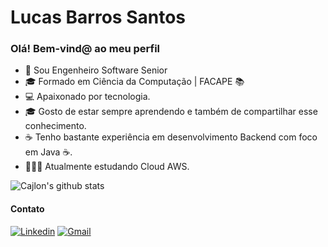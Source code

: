 # Lucas Barros Santos

### Olá! Bem-vind@ ao meu perfil

- 👷 Sou Engenheiro Software Senior
- 🎓 Formado em Ciência da Computação | FACAPE 📚 
- 💻 Apaixonado por tecnologia.
- 🎓 Gosto de estar sempre aprendendo e também de compartilhar esse conhecimento.
- ☕ Tenho bastante experiência em desenvolvimento Backend com foco em Java ☕.
- 👨🏻‍💻 Atualmente estudando Cloud AWS.

<a align="center">![Cajlon's github stats](https://github-readme-stats.vercel.app/api?username=lucasbarrossantos&show_icons=true&theme=red)</a>

#### Contato
[![Linkedin](https://img.shields.io/badge/LinkedIn-blue?style=for-the-badge&logo=Linkedin)](https://www.linkedin.com/in/lucasbarrossantos/)
[![Gmail](https://img.shields.io/badge/-Gmail-c14438?style=for-the-badge&logo=Gmail&logoColor=white&link=mailto:lucas14081992@gmail.com)](mailto:lucas14081992@gmail.com)
